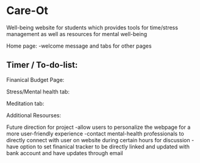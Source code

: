 # Care-Ot
Well-being website for students which provides tools for time/stress management as well as resources for mental well-being  


Home page: 
  -welcome message and tabs for other pages 

Timer / To-do-list: 
  - 

Finanical Budget Page: 

Stress/Mental health tab: 

Meditation tab: 

Additional Resourses: 


Future direction for project
  -allow users to personalize the webpage for a more user-friendly experience
  -contact mental-health professionals to directly connect with user on website during certain hours for discussion 
  -have option to set finanical tracker to be directly linked and updated with bank account and have updates through email 
  
